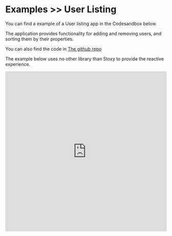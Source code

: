 # Examples >> User Listing

You can find a example of a User listing app in the Codesandbox below.

The application provides functionality for adding and removing users, and sorting them by their properties.

You can also find the code in [The github repo](https://github.com/Matsuuu/stoxy/tree/main/examples/user-list)

The example below uses no other library than Stoxy to provide the reactive experience.

<iframe src="https://codesandbox.io/embed/floral-smoke-1ssxs?fontsize=14&hidenavigation=1&theme=dark"
     style="width:100%; height:500px; border:0; border-radius: 4px; overflow:hidden;"
     title="floral-smoke-1ssxs"
     allow="accelerometer; ambient-light-sensor; camera; encrypted-media; geolocation; gyroscope; hid; microphone; midi; payment; usb; vr; xr-spatial-tracking"
     sandbox="allow-forms allow-modals allow-popups allow-presentation allow-same-origin allow-scripts"
   ></iframe>
